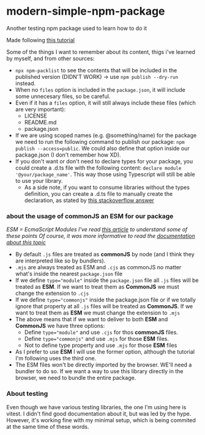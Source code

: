# modern-simple-npm-package
Another testing npm package used to learn how to do it

Made following [this tutorial](https://snyk.io/blog/best-practices-create-modern-npm-package/)

Some of the things I want to remember about its content, thigs i've learned by myself, and from other sources:

* `npx npm-packlist` to see the contents that will be included in the published version (DIDN'T WORK) -> use `npm publish --dry-run` instead.
* When no `files` option is included in the `package.json`, it will include some unnecesary files, so be careful. 
* Even if it has a `files` option, it will still always include these files (which are very important):
  * LICENSE
  * README.md
  * package.json
* If we are using scoped names (e.g. @something/name) for the package we need to run the following command to publish our package: `npm publish --access=public`. We could also define that option inside our package.json (I don't remember how XD).
* If you don't want or don't need to declare types for your package, you could create a .d.ts file with the following content: `declare module '@your/package_name'`. This way those using Typescript will still be able to use your library. 
  * As a side note, if you want to consume libraries without the types definition, you can create a .d.ts file to manually create the declaration, as stated by [this stackoverflow answer](https://stackoverflow.com/a/60304662)

### about the usage of commonJS an ESM for our package 
*ESM = EcmaScript Modules*
*I've read [this article](https://blog.logrocket.com/es-modules-in-node-today/) to understand some of these points*
*Of course, it was more informative to read the [documentation about this topic](https://nodejs.org/api/packages.html#type)*
* By default `.js` files are treated as **commonJS** by node (and I think they are interpreted like so by bundlers).
* `.mjs` are always treated as ESM and `.cjs` as commonJS no matter what's inside the nearest `package.json` file
* If we define `type="module"` inside the `package.json` file all `.js` files will be treated as **ESM**. If we want to treat them as **CommonJS** we must change the extension to `.cjs`
* If we define `type="commonjs"` inside the package.json file or if we totally ignore that property at all `.js` files will be treated as **CommonJS**. If we want to treat them as **ESM** we must change the extension to `.mjs`
* The above means that if we want to deliver to both **ESM** and **CommonJS** we have three options:
  * Define `type="module"` and use `.cjs` for thos **commonJS** files.
  * Define `type="commonjs"` and use `.mjs` for those **ESM** files.
  * Not to define type property and use `.mjs` for those **ESM** files
* As I prefer to use **ESM** I will use the former option, although the tutorial I'm following uses the third one.
* The ESM files won't be directly imported by the browser. WE'll need a bundler to do so. If we want a way to use this library directly in the browser, we need to bundle the entire package.

### About testing
Even though we have various testing libraries, the one I'm using here is vitest. I didn't find good documentation about it, but was led by the hype. However, it's working fine with my minimal setup, which is being commited at the same time of these words.

